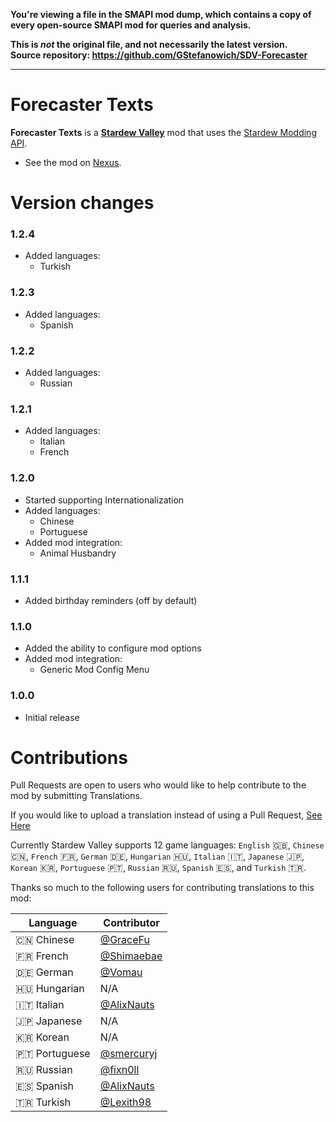 **You're viewing a file in the SMAPI mod dump, which contains a copy of every open-source SMAPI mod
for queries and analysis.**

**This is _not_ the original file, and not necessarily the latest version.**  
**Source repository: https://github.com/GStefanowich/SDV-Forecaster**

----

# Forecaster Texts
**Forecaster Texts** is a **[Stardew Valley](https://www.stardewvalley.net/)** mod that uses the [Stardew Modding API](https://www.nexusmods.com/stardewvalley/mods/2400).

- See the mod on [Nexus](https://www.nexusmods.com/stardewvalley/mods/7541/).

# Version changes

### 1.2.4
- Added languages:
  - Turkish

### 1.2.3
- Added languages:
  - Spanish

### 1.2.2
- Added languages:
  - Russian

### 1.2.1
- Added languages:
  - Italian
  - French

### 1.2.0
- Started supporting Internationalization
- Added languages:
  - Chinese
  - Portuguese
- Added mod integration:
  - Animal Husbandry

### 1.1.1
- Added birthday reminders (off by default)

### 1.1.0
- Added the ability to configure mod options
- Added mod integration:
  - Generic Mod Config Menu

### 1.0.0
- Initial release

# Contributions

Pull Requests are open to users who would like to help contribute to the mod by submitting Translations.

If you would like to upload a translation instead of using a Pull Request, [See Here](https://github.com/StardewModders/mod-translations/issues/56)

Currently Stardew Valley supports 12 game languages: `English` :gb:, `Chinese` :cn:, `French` :fr:, `German` :de:, `Hungarian` :hungary:, `Italian` :it:, `Japanese` :jp:, `Korean` :kr:, `Portuguese` :portugal:, `Russian` :ru:, `Spanish` :es:, and `Turkish` :tr:.

Thanks so much to the following users for contributing translations to this mod:

| Language              | Contributor                                    |
|-----------------------|------------------------------------------------|
| :cn: Chinese          | [@GraceFu](https://www.github.com/GraceFu)     |
| :fr: French           | [@Shimaebae](https://www.github.com/Shimaebae) |
| :de: German           | [@Vomau](https://www.github.com/Vomau)         |
| :hungary: Hungarian   | N/A                                            |
| :it: Italian          | [@AlixNauts](https://www.github.com/AlixNauts) |
| :jp: Japanese         | N/A                                            |
| :kr: Korean           | N/A                                            |
| :portugal: Portuguese | [@smercuryj](https://www.github.com/smercuryj) |
| :ru: Russian          | [@fixn0ll](https://www.github.com/fixn0ll)     |
| :es: Spanish          | [@AlixNauts](https://www.github.com/AlixNauts) |
| :tr: Turkish          | [@Lexith98](https://github.com/Lexith98)       |
